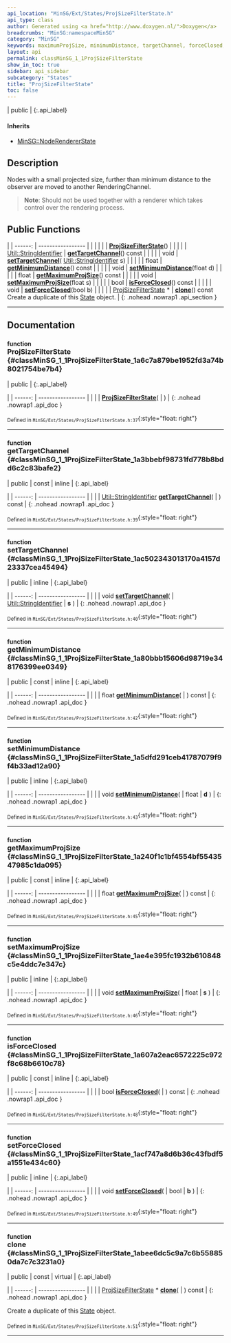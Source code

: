 ```yaml
---
api_location: "MinSG/Ext/States/ProjSizeFilterState.h"
api_type: class
author: Generated using <a href="http://www.doxygen.nl/">Doxygen</a>
breadcrumbs: "MinSG:namespaceMinSG"
category: "MinSG"
keywords: maximumProjSize, minimumDistance, targetChannel, forceClosed, displayNode, ProjSizeFilterState, getTargetChannel, setTargetChannel, getMinimumDistance, setMinimumDistance, getMaximumProjSize, setMaximumProjSize, isForceClosed, setForceClosed, clone
layout: api
permalink: classMinSG_1_1ProjSizeFilterState
show_in_toc: true
sidebar: api_sidebar
subcategory: "States"
title: "ProjSizeFilterState"
toc: false
---
```


| public |
{:.api_label}

#### Inherits

* [MinSG::NodeRendererState](classMinSG_1_1NodeRendererState)


## Description



Nodes with a small projected size, further than minimum distance to the observer are moved to another RenderingChannel.
> **Note**: Should not be used together with a renderer which takes control over the rendering process.






## Public Functions

|
| ------: | ----------------- |
|  | |
|  | **[ProjSizeFilterState](#classMinSG_1_1ProjSizeFilterState_1a6c7a879be1952fd3a74b8021754be7b4)**() |
|  | |
| [Util::StringIdentifier](classUtil_1_1StringIdentifier) | **[getTargetChannel](#classMinSG_1_1ProjSizeFilterState_1a3bbebf98731fd778b8bdd6c2c83bafe2)**() const |
|  | |
| void | **[setTargetChannel](#classMinSG_1_1ProjSizeFilterState_1ac502343013170a4157d23337cea45494)**( [Util::StringIdentifier](classUtil_1_1StringIdentifier)  s) |
|  | |
| float | **[getMinimumDistance](#classMinSG_1_1ProjSizeFilterState_1a80bbb15606d98719e348176399ee0349)**() const |
|  | |
| void | **[setMinimumDistance](#classMinSG_1_1ProjSizeFilterState_1a5dfd291ceb41787079f9f4b33ad12a90)**(float d) |
|  | |
| float | **[getMaximumProjSize](#classMinSG_1_1ProjSizeFilterState_1a240f1c1bf4554bf5543547985c1da095)**() const |
|  | |
| void | **[setMaximumProjSize](#classMinSG_1_1ProjSizeFilterState_1ae4e395fc1932b610848c5e4ddc7e347c)**(float s) |
|  | |
| bool | **[isForceClosed](#classMinSG_1_1ProjSizeFilterState_1a607a2eac6572225c972f8c68b6610c78)**() const |
|  | |
| void | **[setForceClosed](#classMinSG_1_1ProjSizeFilterState_1acf747a8d6b36c43fbdf5a1551e434c60)**(bool b) |
|  | |
| [ProjSizeFilterState](classMinSG_1_1ProjSizeFilterState) * | **[clone](#classMinSG_1_1ProjSizeFilterState_1abee6dc5c9a7c6b558850da7c7c3231a0)**() const <br/> Create a duplicate of this [State](classMinSG_1_1State) object. |
{: .nohead .nowrap1 .api_section }


-------------------------------------------------------------------

## Documentation

### <small>function</small><br/> ProjSizeFilterState {#classMinSG_1_1ProjSizeFilterState_1a6c7a879be1952fd3a74b8021754be7b4}

| public |
{:.api_label}

|
| ------: | ----------------- |
|  |
|  **[ProjSizeFilterState](#classMinSG_1_1ProjSizeFilterState_1a6c7a879be1952fd3a74b8021754be7b4)**( |  ) |
{: .nohead .nowrap1 .api_doc }





<sub>Defined in `MinSG/Ext/States/ProjSizeFilterState.h:37`</sub>{:style="float: right"}

-------------------------------------------------------------------

### <small>function</small><br/> getTargetChannel {#classMinSG_1_1ProjSizeFilterState_1a3bbebf98731fd778b8bdd6c2c83bafe2}

| public | const | inline |
{:.api_label}

|
| ------: | ----------------- |
|  |
| [Util::StringIdentifier](classUtil_1_1StringIdentifier) **[getTargetChannel](#classMinSG_1_1ProjSizeFilterState_1a3bbebf98731fd778b8bdd6c2c83bafe2)**( |  ) const |
{: .nohead .nowrap1 .api_doc }





<sub>Defined in `MinSG/Ext/States/ProjSizeFilterState.h:39`</sub>{:style="float: right"}

-------------------------------------------------------------------

### <small>function</small><br/> setTargetChannel {#classMinSG_1_1ProjSizeFilterState_1ac502343013170a4157d23337cea45494}

| public | inline |
{:.api_label}

|
| ------: | ----------------- |
|  |
| void **[setTargetChannel](#classMinSG_1_1ProjSizeFilterState_1ac502343013170a4157d23337cea45494)**( |  [Util::StringIdentifier](classUtil_1_1StringIdentifier)  | **s** ) |
{: .nohead .nowrap1 .api_doc }





<sub>Defined in `MinSG/Ext/States/ProjSizeFilterState.h:40`</sub>{:style="float: right"}

-------------------------------------------------------------------

### <small>function</small><br/> getMinimumDistance {#classMinSG_1_1ProjSizeFilterState_1a80bbb15606d98719e348176399ee0349}

| public | const | inline |
{:.api_label}

|
| ------: | ----------------- |
|  |
| float **[getMinimumDistance](#classMinSG_1_1ProjSizeFilterState_1a80bbb15606d98719e348176399ee0349)**( |  ) const |
{: .nohead .nowrap1 .api_doc }





<sub>Defined in `MinSG/Ext/States/ProjSizeFilterState.h:42`</sub>{:style="float: right"}

-------------------------------------------------------------------

### <small>function</small><br/> setMinimumDistance {#classMinSG_1_1ProjSizeFilterState_1a5dfd291ceb41787079f9f4b33ad12a90}

| public | inline |
{:.api_label}

|
| ------: | ----------------- |
|  |
| void **[setMinimumDistance](#classMinSG_1_1ProjSizeFilterState_1a5dfd291ceb41787079f9f4b33ad12a90)**( | float | **d** ) |
{: .nohead .nowrap1 .api_doc }





<sub>Defined in `MinSG/Ext/States/ProjSizeFilterState.h:43`</sub>{:style="float: right"}

-------------------------------------------------------------------

### <small>function</small><br/> getMaximumProjSize {#classMinSG_1_1ProjSizeFilterState_1a240f1c1bf4554bf5543547985c1da095}

| public | const | inline |
{:.api_label}

|
| ------: | ----------------- |
|  |
| float **[getMaximumProjSize](#classMinSG_1_1ProjSizeFilterState_1a240f1c1bf4554bf5543547985c1da095)**( |  ) const |
{: .nohead .nowrap1 .api_doc }





<sub>Defined in `MinSG/Ext/States/ProjSizeFilterState.h:45`</sub>{:style="float: right"}

-------------------------------------------------------------------

### <small>function</small><br/> setMaximumProjSize {#classMinSG_1_1ProjSizeFilterState_1ae4e395fc1932b610848c5e4ddc7e347c}

| public | inline |
{:.api_label}

|
| ------: | ----------------- |
|  |
| void **[setMaximumProjSize](#classMinSG_1_1ProjSizeFilterState_1ae4e395fc1932b610848c5e4ddc7e347c)**( | float | **s** ) |
{: .nohead .nowrap1 .api_doc }





<sub>Defined in `MinSG/Ext/States/ProjSizeFilterState.h:46`</sub>{:style="float: right"}

-------------------------------------------------------------------

### <small>function</small><br/> isForceClosed {#classMinSG_1_1ProjSizeFilterState_1a607a2eac6572225c972f8c68b6610c78}

| public | const | inline |
{:.api_label}

|
| ------: | ----------------- |
|  |
| bool **[isForceClosed](#classMinSG_1_1ProjSizeFilterState_1a607a2eac6572225c972f8c68b6610c78)**( |  ) const |
{: .nohead .nowrap1 .api_doc }





<sub>Defined in `MinSG/Ext/States/ProjSizeFilterState.h:48`</sub>{:style="float: right"}

-------------------------------------------------------------------

### <small>function</small><br/> setForceClosed {#classMinSG_1_1ProjSizeFilterState_1acf747a8d6b36c43fbdf5a1551e434c60}

| public | inline |
{:.api_label}

|
| ------: | ----------------- |
|  |
| void **[setForceClosed](#classMinSG_1_1ProjSizeFilterState_1acf747a8d6b36c43fbdf5a1551e434c60)**( | bool | **b** ) |
{: .nohead .nowrap1 .api_doc }





<sub>Defined in `MinSG/Ext/States/ProjSizeFilterState.h:49`</sub>{:style="float: right"}

-------------------------------------------------------------------

### <small>function</small><br/> clone {#classMinSG_1_1ProjSizeFilterState_1abee6dc5c9a7c6b558850da7c7c3231a0}

| public | const | virtual |
{:.api_label}

|
| ------: | ----------------- |
|  |
| [ProjSizeFilterState](classMinSG_1_1ProjSizeFilterState) * **[clone](#classMinSG_1_1ProjSizeFilterState_1abee6dc5c9a7c6b558850da7c7c3231a0)**( |  ) const |
{: .nohead .nowrap1 .api_doc }

Create a duplicate of this [State](classMinSG_1_1State) object.





<sub>Defined in `MinSG/Ext/States/ProjSizeFilterState.h:51`</sub>{:style="float: right"}

-------------------------------------------------------------------

